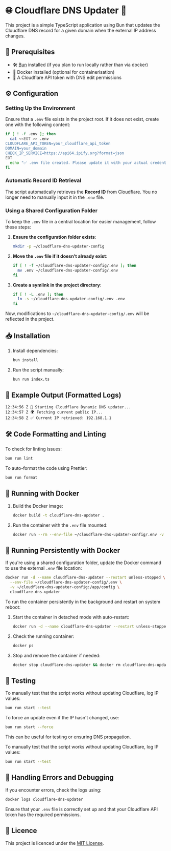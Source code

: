 # 🌐 Cloudflare DNS Updater 🚀

This project is a simple TypeScript application using Bun that updates the Cloudflare DNS record for a given domain when the external IP address changes.

## 📌 Prerequisites

- 🛠 [Bun](https://bun.sh/) installed (if you plan to run locally rather than via docker)
- 🐳 Docker installed (optional for containerisation)
- 🔑 A Cloudflare API token with DNS edit permissions

## ⚙️ Configuration

### Setting Up the Environment

Ensure that a `.env` file exists in the project root. If it does not exist, create one with the following content:

```sh
if [ ! -f .env ]; then
  cat <<EOT >> .env
CLOUDFLARE_API_TOKEN=your_cloudflare_api_token
DOMAIN=your_domain
CHECK_IP_SERVICE=https://api64.ipify.org?format=json
EOT
  echo "✅ .env file created. Please update it with your actual credentials."
fi
```

### Automatic Record ID Retrieval

The script automatically retrieves the **Record ID** from Cloudflare. You no longer need to manually input it in the `.env` file.

### Using a Shared Configuration Folder

To keep the `.env` file in a central location for easier management, follow these steps:

1. **Ensure the configuration folder exists**:
   ```sh
   mkdir -p ~/cloudflare-dns-updater-config
   ```

2. **Move the `.env` file if it doesn't already exist**:
   ```sh
   if [ ! -f ~/cloudflare-dns-updater-config/.env ]; then
     mv .env ~/cloudflare-dns-updater-config/.env
   fi
   ```

3. **Create a symlink in the project directory**:
   ```sh
   if [ ! -L .env ]; then
     ln -s ~/cloudflare-dns-updater-config/.env .env
   fi
   ```

Now, modifications to `~/cloudflare-dns-updater-config/.env` will be reflected in the project.

## 📥 Installation

1. Install dependencies:
   ```sh
   bun install
   ```

2. Run the script manually:
   ```sh
   bun run index.ts
   ```


## 📜 Example Output (Formatted Logs)
```
12:34:56 Z 🚀 Starting Cloudflare Dynamic DNS updater...
12:34:57 Z 🌍 Fetching current public IP...
12:34:58 Z ✅ Current IP retrieved: 192.168.1.1
```

## 🛠 Code Formatting and Linting

To check for linting issues:
```sh
bun run lint
```

To auto-format the code using Prettier:
```sh
bun run format
```

## 🐳 Running with Docker

1. Build the Docker image:
   ```sh
   docker build -t cloudflare-dns-updater .
   ```

2. Run the container with the `.env` file mounted:
   ```sh
   docker run --rm --env-file ~/cloudflare-dns-updater-config/.env -v ~/cloudflare-dns-updater-config:/app/config cloudflare-dns-updater
   ```

## 🔄 Running Persistently with Docker

If you're using a shared configuration folder, update the Docker command to use the external `.env` file location:

```sh
docker run -d --name cloudflare-dns-updater --restart unless-stopped \
  --env-file ~/cloudflare-dns-updater-config/.env \
  -v ~/cloudflare-dns-updater-config:/app/config \
  cloudflare-dns-updater
```

To run the container persistently in the background and restart on system reboot:

1. Start the container in detached mode with auto-restart:
   ```sh
   docker run -d --name cloudflare-dns-updater --restart unless-stopped --env-file ~/cloudflare-dns-updater-config/.env -v ~/cloudflare-dns-updater-config:/app/config cloudflare-dns-updater
   ```

2. Check the running container:
   ```sh
   docker ps
   ```

3. Stop and remove the container if needed:
   ```sh
   docker stop cloudflare-dns-updater && docker rm cloudflare-dns-updater
   ```

## 🥾 Testing

To manually test that the script works without updating Cloudflare, log IP values:
```sh
bun run start --test
```

To force an update even if the IP hasn't changed, use:
```sh
bun run start --force
```

This can be useful for testing or ensuring DNS propagation.

To manually test that the script works without updating Cloudflare, log IP values:
```sh
bun run start --test
```

## 🔧 Handling Errors and Debugging

If you encounter errors, check the logs using:
```sh
docker logs cloudflare-dns-updater
```

Ensure that your `.env` file is correctly set up and that your Cloudflare API token has the required permissions.

## 📜 Licence
This project is licenced under the [MIT License](LICENSE).

